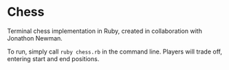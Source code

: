 # Chess
Terminal chess implementation in Ruby, created in collaboration with Jonathon Newman.

To run, simply call `ruby chess.rb` in the command line.  Players will trade off, entering start and end positions.
